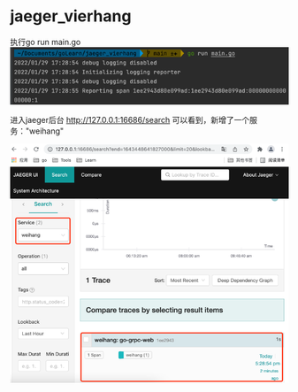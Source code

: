 # jaeger_vierhang

执行go run main.go
![img.png](images/img.png)

进入jaeger后台
http://127.0.0.1:16686/search
可以看到，新增了一个服务："weihang"

![img_1.png](images/img_1.png)